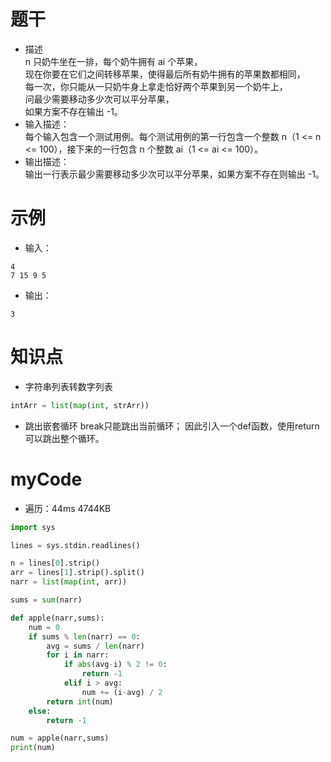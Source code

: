 # 题干
- 描述  
n 只奶牛坐在一排，每个奶牛拥有 ai 个苹果，  
现在你要在它们之间转移苹果，使得最后所有奶牛拥有的苹果数都相同，  
每一次，你只能从一只奶牛身上拿走恰好两个苹果到另一个奶牛上，  
问最少需要移动多少次可以平分苹果，  
如果方案不存在输出 -1。
- 输入描述：  
每个输入包含一个测试用例。每个测试用例的第一行包含一个整数 n（1 <= n <= 100），接下来的一行包含 n 个整数 ai（1 <= ai <= 100）。
- 输出描述：  
输出一行表示最少需要移动多少次可以平分苹果，如果方案不存在则输出 -1。

# 示例
- 输入：  
```
4
7 15 9 5
```
- 输出：  
```
3
```


# 知识点
- 字符串列表转数字列表
```python
intArr = list(map(int, strArr))
```
- 跳出嵌套循环
break只能跳出当前循环；
因此引入一个def函数，使用return可以跳出整个循环。

# myCode
- 遍历：44ms	4744KB
```python
import sys

lines = sys.stdin.readlines()

n = lines[0].strip()
arr = lines[1].strip().split()
narr = list(map(int, arr))

sums = sum(narr)

def apple(narr,sums):
    num = 0
    if sums % len(narr) == 0:
        avg = sums / len(narr)
        for i in narr:
            if abs(avg-i) % 2 != 0:
                return -1
            elif i > avg:
                num += (i-avg) / 2
        return int(num)
    else:
        return -1

num = apple(narr,sums)
print(num)
```
